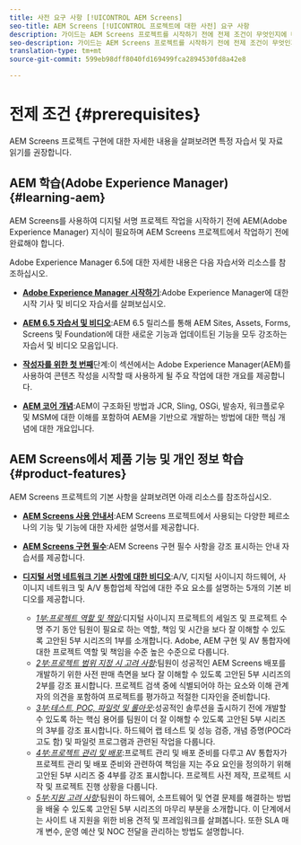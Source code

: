 ```yaml
---
title: 사전 요구 사항 [!UICONTROL AEM Screens]
seo-title: AEM Screens [!UICONTROL 프로젝트에 대한 사전] 요구 사항
description: 가이드는 AEM Screens 프로젝트를 시작하기 전에 전제 조건이 무엇인지에 대해 설명합니다.
seo-description: 가이드는 AEM Screens 프로젝트를 시작하기 전에 전제 조건이 무엇인지에 대해 설명합니다.
translation-type: tm+mt
source-git-commit: 599eb98dff8040fd169499fca2894530fd8a42e8

---
```



# 전제 조건 {#prerequisites}

AEM Screens 프로젝트 구현에 대한 자세한 내용을 살펴보려면 특정 자습서 및 자료 읽기를 권장합니다.

## AEM 학습(Adobe Experience Manager) {#learning-aem}

AEM Screens를 사용하여 디지털 서명 프로젝트 작업을 시작하기 전에 AEM(Adobe Experience Manager) 지식이 필요하며 AEM Screens 프로젝트에서 작업하기 전에 완료해야 합니다.

Adobe Experience Manager 6.5에 대한 자세한 내용은 다음 자습서와 리소스를 참조하십시오.

* **[Adobe Experience Manager 시작하기](https://helpx.adobe.com/experience-manager/get-started.html)**:Adobe Experience Manager에 대한 시작 기사 및 비디오 자습서를 살펴보십시오.

* **[AEM 6.5 자습서 및 비디오](https://helpx.adobe.com/experience-manager/kt/index/aem-6-5-videos.html)**:AEM 6.5 릴리스를 통해 AEM Sites, Assets, Forms, Screens 및 Foundation에 대한 새로운 기능과 업데이트된 기능을 모두 강조하는 자습서 및 비디오 모음입니다.

* **[작성자를 위한 첫 번째](https://helpx.adobe.com/experience-manager/6-5/sites/authoring/using/first-steps.html)**&#x200B;단계:이 섹션에서는 Adobe Experience Manager(AEM)를 사용하여 콘텐츠 작성을 시작할 때 사용하게 될 주요 작업에 대한 개요를 제공합니다.

* **[AEM 코어 개념](https://helpx.adobe.com/experience-manager/6-5/sites/developing/using/the-basics.html)**:AEM이 구조화된 방법과 JCR, Sling, OSGi, 발송자, 워크플로우 및 MSM에 대한 이해를 포함하여 AEM을 기반으로 개발하는 방법에 대한 핵심 개념에 대한 개요입니다.

## AEM Screens에서 제품 기능 및 개인 정보 학습 {#product-features}

AEM Screens 프로젝트의 기본 사항을 살펴보려면 아래 리소스를 참조하십시오.

* **[AEM Screens 사용 안내서](https://helpx.adobe.com/experience-manager/6-5/screens/user-guide.html)**:AEM Screens 프로젝트에서 사용되는 다양한 페르소나의 기능 및 기능에 대한 자세한 설명서를 제공합니다.

* **[AEM Screens 구현 필수](https://experienceleague.adobe.com/?launch=AEM-7a#recommended/solutions/experience-manager)**:AEM Screens 구현 필수 사항을 강조 표시하는 안내 자습서를 제공합니다.

* **[디지털 서명 네트워크 기본 사항에 대한 비디오](https://helpx.adobe.com/experience-manager/6-5/screens/user-guide.html?topic=/experience-manager/6-5/screens/morehelp/digital-signage-networks-basics.ug.js)**:A/V, 디지털 사이니지 하드웨어, 사이니지 네트워크 및 A/V 통합업체 작업에 대한 주요 요소를 설명하는 5개의 기본 비디오를 제공합니다.
   * *[1부:프로젝트 역할 및 책임](https://helpx.adobe.com/experience-manager/6-5/screens/using/project-roles-responsibilities.html)*:디지털 사이니지 프로젝트의 세일즈 및 프로젝트 수명 주기 동안 팀원이 필요로 하는 역할, 책임 및 시간을 보다 잘 이해할 수 있도록 고안된 5부 시리즈의 1부를 소개합니다. Adobe, AEM 구현 및 AV 통합자에 대한 프로젝트 역할 및 책임을 수준 높은 수준으로 다룹니다.
   * *[2부:프로젝트 범위 지정 시 고려 사항](https://helpx.adobe.com/experience-manager/6-5/screens/using/project-considerations.html)*:팀원이 성공적인 AEM Screens 배포를 개발하기 위한 사전 판매 측면을 보다 잘 이해할 수 있도록 고안된 5부 시리즈의 2부를 강조 표시합니다. 프로젝트 검색 중에 식별되어야 하는 요소와 이해 관계자의 의견을 포함하여 프로젝트를 평가하고 적절한 디자인을 준비합니다.
   * *[3부:테스트, POC, 파일럿 및 롤아웃](https://helpx.adobe.com/experience-manager/6-5/screens/using/testing-pocs-pilots-rollouts.html)*:성공적인 솔루션을 출시하기 전에 개발할 수 있도록 하는 핵심 용어를 팀원이 더 잘 이해할 수 있도록 고안된 5부 시리즈의 3부를 강조 표시합니다. 하드웨어 랩 테스트 및 성능 검증, 개념 증명(POC라고도 함) 및 파일럿 프로그램과 관련된 작업을 다룹니다.
   * *[4부:프로젝트 관리 및 배포](https://helpx.adobe.com/experience-manager/6-5/screens/using/project-management-and-deployment.html)*:프로젝트 관리 및 배포 준비를 다루고 AV 통합자가 프로젝트 관리 및 배포 준비와 관련하여 책임을 지는 주요 요인을 정의하기 위해 고안된 5부 시리즈 중 4부를 강조 표시합니다. 프로젝트 사전 제작, 프로젝트 시작 및 프로젝트 진행 상황을 다룹니다.
   * *[5부:지원 고려 사항](https://helpx.adobe.com/experience-manager/6-5/screens/using/support-considerations.html)*:팀원이 하드웨어, 소프트웨어 및 연결 문제를 해결하는 방법을 배울 수 있도록 고안된 5부 시리즈의 마무리 부분을 소개합니다. 이 단계에서는 사이트 내 지원을 위한 비용 견적 및 프레임워크를 살펴봅니다. 또한 SLA 매개 변수, 운영 예산 및 NOC 전달을 관리하는 방법도 설명합니다.
